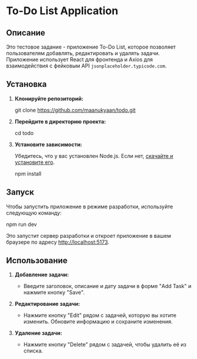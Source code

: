 # To-Do List Application

## Описание

Это тестовое задание - приложение To-Do List, которое позволяет пользователям добавлять, редактировать и удалять задачи. Приложение использует React для фронтенда и Axios для взаимодействия с фейковым API `jsonplaceholder.typicode.com`.

## Установка

1. **Клонируйте репозиторий:**

   git clone https://github.com/maanukyaan/todo.git

2. **Перейдите в директорию проекта:**

   cd todo

3. **Установите зависимости:**

   Убедитесь, что у вас установлен Node.js. Если нет, [скачайте и установите его](https://nodejs.org/).

   npm install

## Запуск

Чтобы запустить приложение в режиме разработки, используйте следующую команду:

npm run dev

Это запустит сервер разработки и откроет приложение в вашем браузере по адресу [http://localhost:5173](http://localhost:5173).

## Использование

1. **Добавление задачи:**

   - Введите заголовок, описание и дату задачи в форме "Add Task" и нажмите кнопку "Save".

2. **Редактирование задачи:**

   - Нажмите кнопку "Edit" рядом с задачей, которую вы хотите изменить. Обновите информацию и сохраните изменения.

3. **Удаление задачи:**
   - Нажмите кнопку "Delete" рядом с задачей, чтобы удалить её из списка.
